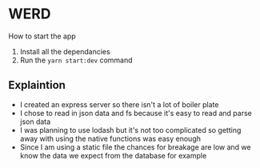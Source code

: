 # WERD

How to start the app

1. Install all the dependancies
2. Run the `yarn start:dev` command

## Explaintion

- I created an express server so there isn't a lot of boiler plate
- I chose to read in json data and fs because it's easy to read and parse json data
- I was planning to use lodash but it's not too complicated so getting away with using the native functions was easy enough
- Since I am using a static file the chances for breakage are low and we know the data we expect from the database for example
